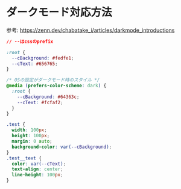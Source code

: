 # ダークモード対応方法

参考: https://zenn.dev/chabatake_i/articles/darkmode_introductions

```css
// --はcssのprefix

:root {
  --cBackground: #fedfe1;
  --cText: #656765;
}

/* OSの設定がダークモード時のスタイル */
@media (prefers-color-scheme: dark) {
  :root {
    --cBackground: #64363c;
    --cText: #fcfaf2;
  }
}

.test {
  width: 100px;
  height: 100px;
  margin: 0 auto;
  background-color: var(--cBackground);
}
.test__text {
  color: var(--cText);
  text-align: center;
  line-height: 100px;
}
```